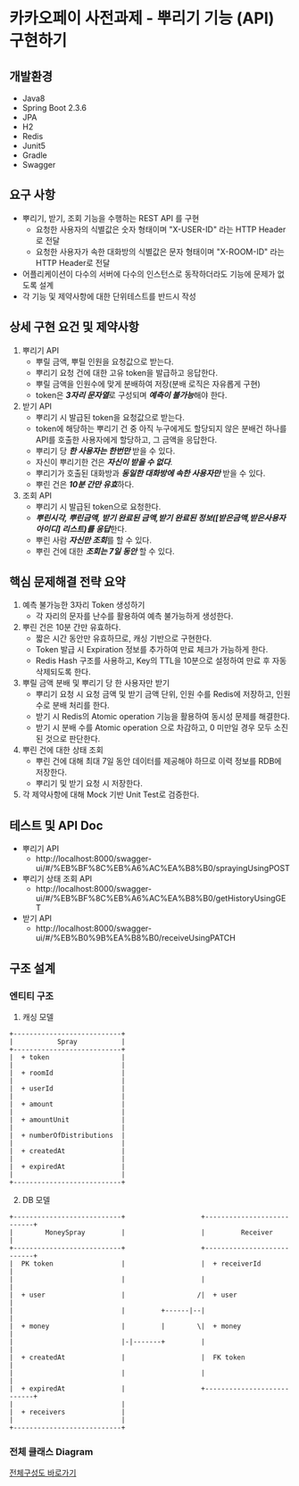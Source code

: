 # 카카오페이 사전과제 - 뿌리기 기능 (API) 구현하기

## 개발환경
- Java8
- Spring Boot 2.3.6
- JPA
- H2
- Redis
- Junit5
- Gradle
- Swagger

## 요구 사항
* 뿌리기, 받기, 조회 기능을 수행하는 REST API 를 구현
    * 요청한 사용자의 식별값은 숫자 형태이며 "X-USER-ID" 라는 HTTP Header로 전달
    * 요청한 사용자가 속한 대화방의 식별값은 문자 형태이며 "X-ROOM-ID" 라는 HTTP Header로 전달
* 어플리케이션이 다수의 서버에 다수의 인스턴스로 동작하더라도 기능에 문제가 없도록 설계
* 각 기능 및 제약사항에 대한 단위테스트를 반드시 작성

## 상세 구현 요건 및 제약사항
1. 뿌리기 API
    * 뿌릴 금액, 뿌릴 인원을 요청값으로 받는다.
    * 뿌리기 요청 건에 대한 고유 token을 발급하고 응답한다.
    * 뿌릴 금액을 인원수에 맞게 분배하여 저장(분배 로직은 자유롭게 구현)
    * token은 ***3자리 문자열***로 구성되며 ***예측이 불가능***해야 한다.
2. 받기 API
    * 뿌리기 시 발급된 token을 요청값으로 받는다.
    * token에 해당하는 뿌리기 건 중 아직 누구에게도 할당되지 않은 분배건 하나를 API를 호출한 사용자에게 할당하고, 그 금액을 응답한다.
    * 뿌리기 당 ***한 사용자는 한번만*** 받을 수 있다.
    * 자신이 뿌리기한 건은 ***자신이 받을 수 없다***.
    * 뿌리기가 호출된 대화방과 ***동일한 대화방에 속한 사용자만*** 받을 수 있다.
    * 뿌린 건은 ***10분 간만 유효***하다.
3. 조회 API
    * 뿌리기 시 발급된 token으로 요청한다.
    * ***뿌린시각, 뿌린금액, 받기 완료된 금액,받기 완료된 정보([받은금액,받은사용자 아이디] 리스트)를 응답***한다.
    * 뿌린 사람 ***자신만 조회***를 할 수 있다.
    * 뿌린 건에 대한 ***조회는 7일 동안*** 할 수 있다.
    
## 핵심 문제해결 전략 요약
1. 예측 불가능한 3자리 Token 생성하기
    * 각 자리의 문자를 난수를 활용하여 예측 불가능하게 생성한다.
2. 뿌린 건은 10분 간만 유효하다.
    * 짧은 시간 동안만 유효하므로, 캐싱 기반으로 구현한다.
    * Token 발급 시 Expiration 정보를 추가하여 만료 체크가 가능하게 한다.
    * Redis Hash 구조를 사용하고, Key의 TTL을 10분으로 설정하여 만료 후 자동 삭제되도록 한다.
3. 뿌릴 금액 분배 및 뿌리기 당 한 사용자만 받기
    * 뿌리기 요청 시 요청 금액 및 받기 금액 단위, 인원 수를 Redis에 저장하고, 인원 수로 분배 처리를 한다.
    * 받기 시 Redis의 Atomic operation 기능을 활용하여 동시성 문제를 해결한다.
    * 받기 시 분배 수를 Atomic operation 으로 차감하고, 0 미만일 경우 모두 소진된 것으로 판단한다.
4. 뿌린 건에 대한 상태 조회
    * 뿌린 건에 대해 최대 7일 동안 데이터를 제공해야 하므로 이력 정보를 RDB에 저장한다.
    * 뿌리기 및 받기 요청 시 저장한다.
5. 각 제약사항에 대해 Mock 기반 Unit Test로 검증한다.

## 테스트 및 API Doc
* 뿌리기 API
    * http://localhost:8000/swagger-ui/#/%EB%BF%8C%EB%A6%AC%EA%B8%B0/sprayingUsingPOST
* 뿌리기 상태 조회 API
    * http://localhost:8000/swagger-ui/#/%EB%BF%8C%EB%A6%AC%EA%B8%B0/getHistoryUsingGET
* 받기 API
    * http://localhost:8000/swagger-ui/#/%EB%B0%9B%EA%B8%B0/receiveUsingPATCH


## 구조 설계
### 엔티티 구조
1. 캐싱 모델

```
+---------------------------+
|           Spray           |
+---------------------------+
|  + token                  |
|                           |
|  + roomId                 |
|                           |
|  + userId                 |
|                           |
|  + amount                 |
|                           |
|  + amountUnit             |
|                           |
|  + numberOfDistributions  |
|                           |
|  + createdAt              |
|                           |
|  + expiredAt              |
|                           |
+---------------------------+
```

2. DB 모델

```
+---------------------------+                   +---------------------------+
|        MoneySpray         |                   |         Receiver          |
+---------------------------+                   +---------------------------+
|  PK token                 |                   |  + receiverId             |
|                           |                   |                           |
|  + user                   |                  /|  + user                   |
|                           |         +------|--|                           |
|  + money                  |         |        \|  + money                  |
|                           |-|-------+         |                           |
|  + createdAt              |                   |  FK token                 |
|                           |                   |                           |
|  + expiredAt              |                   +---------------------------+
|                           |
|  + receivers              |
|                           |
+---------------------------+
```                                        

### 전체 클래스 Diagram
[전체구성도 바로가기](전체구성도.pdf)                                       
